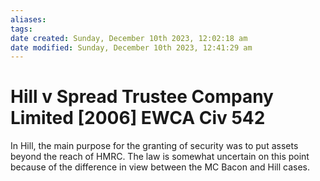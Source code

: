 ```yaml
---
aliases: 
tags: 
date created: Sunday, December 10th 2023, 12:02:18 am
date modified: Sunday, December 10th 2023, 12:41:29 am
---
```


# Hill v Spread Trustee Company Limited [2006] EWCA Civ 542

In Hill, the main purpose for the granting of security was to put assets beyond the reach of HMRC. The law is somewhat uncertain on this point because of the difference in view between the MC Bacon and Hill cases.
